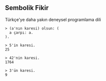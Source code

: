 ## Sembolik Fikir

Türkçe'ye daha yakın deneysel programlama dili

```
> (a'nın karesi) olsun: (
  a çarpı: a.
).

> 5'in karesi.
25

> 42'nin karesi.
1764

> 3'ün karesi.
9
```
